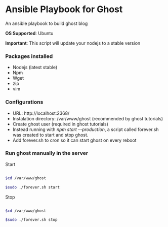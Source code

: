 # Ansible Playbook for Ghost

An ansible playbook to build ghost blog

**OS Supported**: Ubuntu

**Important**: This script will update your nodejs to a stable version

### Packages installed
* Nodejs (latest stable)
* Npm
* Wget
* zip
* vim

### Configurations

* URL: http://localhost:2368/
* Instalation directory: /var/www/ghost (recommended by ghost tutorials)
* Create ghost user (required in ghost tutorials)
* Instead running with *npm start --production*, a script called forever.sh was created to start and stop ghost.
* Add forever.sh to cron so it can start ghost on every reboot


### Run ghost manually in the server

Start

```bash

$cd /var/www/ghost

$sudo ./forever.sh start

```

Stop

```bash

$cd /var/www/ghost

$sudo ./forever.sh stop

```
